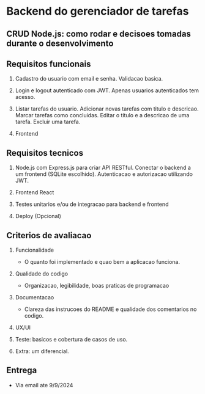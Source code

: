 # Backend do gerenciador de tarefas

## CRUD Node.js: como rodar e decisoes tomadas durante o desenvolvimento

## Requisitos funcionais

1. Cadastro do usuario com email e senha. Validacao basica.

2. Login e logout autenticado com JWT. Apenas usuarios autenticados tem acesso.

3. Listar tarefas do usuario. Adicionar novas tarefas com titulo e descricao. Marcar tarefas como concluidas. Editar o titulo e a descricao de uma tarefa. Excluir uma tarefa.

4. Frontend

## Requisitos tecnicos

1. Node.js com Express.js para criar API RESTful. Conectar o backend a um frontend (SQLite escolhido). Autenticacao e autorizacao utilizando JWT.

2. Frontend React

3. Testes unitarios e/ou de integracao para backend e frontend

4. Deploy (Opcional)

## Criterios de avaliacao

1. Funcionalidade

	- O quanto foi implementado e quao bem a aplicacao funciona.

2. Qualidade do codigo

	- Organizacao, legibilidade, boas praticas de programacao

3. Documentacao

	- Clareza das instrucoes do README e qualidade dos comentarios no codigo.

4. UX/UI

5. Teste: basicos e cobertura de casos de uso.

6. Extra: um diferencial.

## Entrega

- Via email ate 9/9/2024
